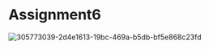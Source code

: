 # Assignment6

![305773039-2d4e1613-19bc-469a-b5db-bf5e868c23fd](https://github.com/msaleem23/Assignment6/assets/131640340/3f057472-db01-4762-a4ec-0bf67facfb8f)

